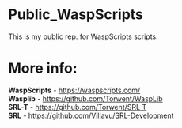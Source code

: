 # Public_WaspScripts
 This is my public rep. for WaspScripts scripts.

 # More info:
 <b>WaspScripts</b> - https://waspscripts.com/ <br>
 <b>Wasplib</b> - https://github.com/Torwent/WaspLib <br>
 <b>SRL-T</b> - https://github.com/Torwent/SRL-T <br>
 <b>SRL</b> - https://github.com/Villavu/SRL-Development <br>

